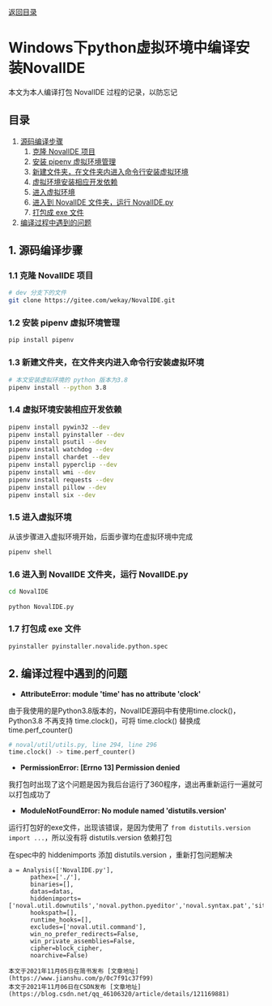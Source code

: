 [返回目录](ch0.md)

# Windows下python虚拟环境中编译安装NovalIDE

本文为本人编译打包 NovalIDE 过程的记录，以防忘记

## 目录

1. [ 源码编译步骤](#1)  
    1. [克隆 NovalIDE 项目](#1-1)  
    2. [安装 pipenv 虚拟环境管理](#1-2)  
    3. [新建文件夹，在文件夹内进入命令行安装虚拟环境](#1-3)  
    4. [虚拟环境安装相应开发依赖](#1-4)  
    5. [进入虚拟环境](#1-5)  
    6. [进入到 NovalIDE 文件夹，运行 NovalIDE.py](#1-6)  
    7. [打包成 exe 文件](#1-7)  
2. [编译过程中遇到的问题](#2)  

## 1. 源码编译步骤<a name="1"></a>

### 1.1 克隆 NovalIDE 项目<a name="1-1"></a>

```bash
# dev 分支下的文件
git clone https://gitee.com/wekay/NovalIDE.git
```

### 1.2 安装 pipenv 虚拟环境管理<a name="1-2"></a>

```bash
pip install pipenv
```

### 1.3 新建文件夹，在文件夹内进入命令行安装虚拟环境<a name="1-3"></a>

```bash
# 本文安装虚拟环境的 python 版本为3.8
pipenv install --python 3.8
```

### 1.4 虚拟环境安装相应开发依赖<a name="1-4"></a>

```bash
pipenv install pywin32 --dev
pipenv install pyinstaller --dev
pipenv install psutil --dev
pipenv install watchdog --dev
pipenv install chardet --dev
pipenv install pyperclip --dev
pipenv install wmi --dev
pipenv install requests --dev
pipenv install pillow --dev
pipenv install six --dev
```

### 1.5 进入虚拟环境<a name="1-5"></a>

从该步骤进入虚拟环境开始，后面步骤均在虚拟环境中完成

```bash
pipenv shell
```

### 1.6 进入到 NovalIDE 文件夹，运行 NovalIDE.py<a name="1-6"></a>

```bash
cd NovalIDE
 
python NovalIDE.py
```

### 1.7 打包成 exe 文件<a name="1-7"></a>

```bash
pyinstaller pyinstaller.novalide.python.spec
```

## 2. 编译过程中遇到的问题<a name="2"></a>

*   **AttributeError: module 'time' has no attribute 'clock'**

由于我使用的是Python3.8版本的，NovalIDE源码中有使用time.clock()，Python3.8 不再支持 time.clock()，可将 time.clock() 替换成 time.perf_counter()

```python
# noval/util/utils.py, line 294, line 296
time.clock() -> time.perf_counter()
```

*   **PermissionError: [Errno 13] Permission denied**

我打包时出现了这个问题是因为我后台运行了360程序，退出再重新运行一遍就可以打包成功了

*   **ModuleNotFoundError: No module named 'distutils.version'**

运行打包好的exe文件，出现该错误，是因为使用了 `from distutils.version import ...`，所以没有将 distutils.version 依赖打包

在spec中的 hiddenimports 添加 distutils.version ，重新打包问题解决

```
a = Analysis(['NovalIDE.py'],
      pathex=['./'],
      binaries=[],
      datas=datas,
      hiddenimports=['noval.util.downutils','noval.python.pyeditor','noval.syntax.pat','site','noval.running','noval.shell','noval.roughparse','distutils.version'],
      hookspath=[],
      runtime_hooks=[],
      excludes=['noval.util.command'],
      win_no_prefer_redirects=False,
      win_private_assemblies=False,
      cipher=block_cipher,
      noarchive=False)
```

    本文于2021年11月05日在简书发布 [文章地址](https://www.jianshu.com/p/0c7f91c37f99)
    本文于2021年11月06日在CSDN发布 [文章地址](https://blog.csdn.net/qq_46106320/article/details/121169881)